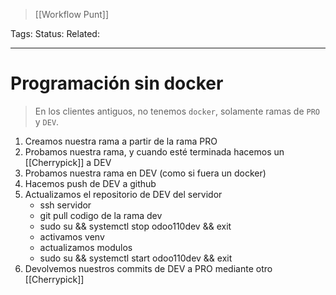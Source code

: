 > [[Workflow Punt]]

Tags: 
Status: 
Related: 

___

# Programación sin docker

> En los clientes antiguos, no tenemos `docker`, solamente ramas de `PRO` y `DEV`.

1. Creamos nuestra rama a partir de la rama PRO
2. Probamos nuestra rama, y cuando esté terminada hacemos un [[Cherrypick]] a DEV
3. Probamos nuestra rama en DEV (como si fuera un docker)
4. Hacemos push de DEV a github
5. Actualizamos el repositorio de DEV del servidor
	- ssh servidor
	- git pull codigo de la rama dev
	- sudo su && systemctl stop odoo110dev && exit
	- activamos venv
	- actualizamos modulos
	- sudo su && systemctl start odoo110dev && exit
6. Devolvemos nuestros commits de DEV a PRO mediante otro [[Cherrypick]]